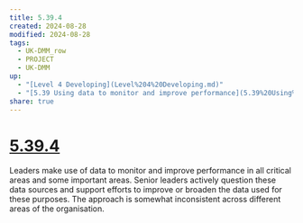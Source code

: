 ```yaml
---
title: 5.39.4
created: 2024-08-28
modified: 2024-08-28
tags:
  - UK-DMM_row
  - PROJECT
  - UK-DMM
up:
  - "[Level 4 Developing](Level%204%20Developing.md)"
  - "[5.39 Using data to monitor and improve performance](5.39%20Using%20data%20to%20monitor%20and%20improve%20performance.md)"
share: true
---
```

# [5.39.4](5.39.4.md)

Leaders make use of data to monitor and improve performance in all critical areas and some important areas. Senior leaders actively question these data sources and support efforts to improve or broaden the data used for these purposes. The approach is somewhat inconsistent across different areas of the organisation.
